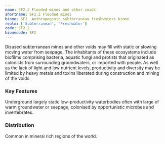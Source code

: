 ```yaml
---
name: SF2.2 Flooded mines and other voids
shortname: SF2.2 Flooded mines
biome: SF2. Anthropogenic subterranean freshwaters biome
realm: ['Subterranean', 'Freshwater']
code: SF2.2
biomecode: SF2
---
```


Disused subterranean mines and other voids may fill with static or slowing moving water from seepage. The inhabitants of these ecosystems include biofilms comprising bacteria, aquatic fungi and protists that originated as colonists from surrounding groundwaters, or imported with people.  As well as the lack of light and low nutrient levels, productivity and diversity may be limited by heavy metals and toxins liberated during construction and mining of the voids.

### Key Features

Underground largely static low-productivity waterbodies often with large of warm groundwater or seepage, colonised by opportunistic microbes and invertebrates.

### Distribution

Common in mineral rich regions of the world.
